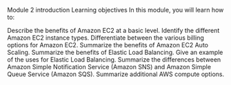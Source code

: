 Module 2 introduction
Learning objectives
In this module, you will learn how to:

Describe the benefits of Amazon EC2 at a basic level.
Identify the different Amazon EC2 instance types.
Differentiate between the various billing options for Amazon EC2.
Summarize the benefits of Amazon EC2 Auto Scaling.
Summarize the benefits of Elastic Load Balancing.
Give an example of the uses for Elastic Load Balancing.
Summarize the differences between Amazon Simple Notification Service (Amazon SNS) and Amazon Simple Queue Service (Amazon SQS).
Summarize additional AWS compute options.
